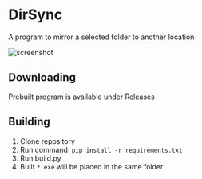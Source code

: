 # DirSync
A program to mirror a selected folder to another location


![screenshot](https://user-images.githubusercontent.com/40371578/181839613-d9ccd296-14d3-408d-af6e-f3cdaa8c2c61.png)


## Downloading
Prebuilt program is available under Releases

## Building
1. Clone repository
2. Run command: `pip install -r requirements.txt`
3. Run build.py
4. Built `*.exe` will be placed in the same folder